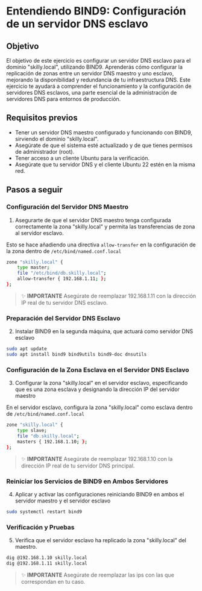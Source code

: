 # Entendiendo BIND9: Configuración de un servidor DNS esclavo

## Objetivo

El objetivo de este ejercicio es configurar un servidor DNS esclavo para el dominio "skilly.local", utilizando BIND9. Aprenderás cómo configurar la replicación de zonas entre un servidor DNS maestro y uno esclavo, mejorando la disponibilidad y redundancia de tu infraestructura DNS. Este ejercicio te ayudará a comprender el funcionamiento y la configuración de servidores DNS esclavos, una parte esencial de la administración de servidores DNS para entornos de producción.

## Requisitos previos

- Tener un servidor DNS maestro configurado y funcionando con BIND9, sirviendo el dominio "skilly.local".
- Asegúrate de que el sistema esté actualizado y de que tienes permisos de administrador (root).
- Tener acceso a un cliente Ubuntu para la verificación.
- Asegúrate que tu servidor DNS y el cliente Ubuntu 22 estén en la misma red.

## Pasos a seguir

### Configuración del Servidor DNS Maestro

1. Asegurarte de que el servidor DNS maestro tenga configurada correctamente la zona "skilly.local" y permita las transferencias de zona al servidor esclavo.

Esto se hace añadiendo una directiva ``allow-transfer`` en la configuración de la zona dentro de ``/etc/bind/named.conf.local``

~~~sh
zone "skilly.local" {
    type master;
    file "/etc/bind/db.skilly.local";
    allow-transfer { 192.168.1.11; };
};
~~~

> :sparkles: **IMPORTANTE**
> Asegúrate de reemplazar 192.168.1.11 con la dirección IP real de tu servidor DNS esclavo.

### Preparación del Servidor DNS Esclavo

2. Instalar BIND9 en la segunda máquina, que actuará como servidor DNS esclavo

~~~sh
sudo apt update
sudo apt install bind9 bind9utils bind9-doc dnsutils
~~~

### Configuración de la Zona Esclava en el Servidor DNS Esclavo

3. Configurar la zona "skilly.local" en el servidor esclavo, especificando que es una zona esclava y designando la dirección IP del servidor maestro

En el servidor esclavo, configura la zona "skilly.local" como esclava dentro de ``/etc/bind/named.conf.local``

~~~sh
zone "skilly.local" {
    type slave;
    file "db.skilly.local";
    masters { 192.168.1.10; };
};
~~~

> :sparkles: **IMPORTANTE**
> Asegúrate de reemplazar 192.168.1.10 con la dirección IP real de tu servidor DNS principal.

### Reiniciar los Servicios de BIND9 en Ambos Servidores

4. Aplicar y activar las configuraciones reiniciando BIND9 en ambos el servidor maestro y el servidor esclavo

~~~sh
sudo systemctl restart bind9
~~~

### Verificación y Pruebas

5. Verifica que el servidor esclavo ha replicado la zona "skilly.local" del maestro.

~~~sh
dig @192.168.1.10 skilly.local
dig @192.168.1.11 skilly.local
~~~

> :sparkles: **IMPORTANTE**
> Asegúrate de reemplazar las ips con las que correspondan en tu caso.